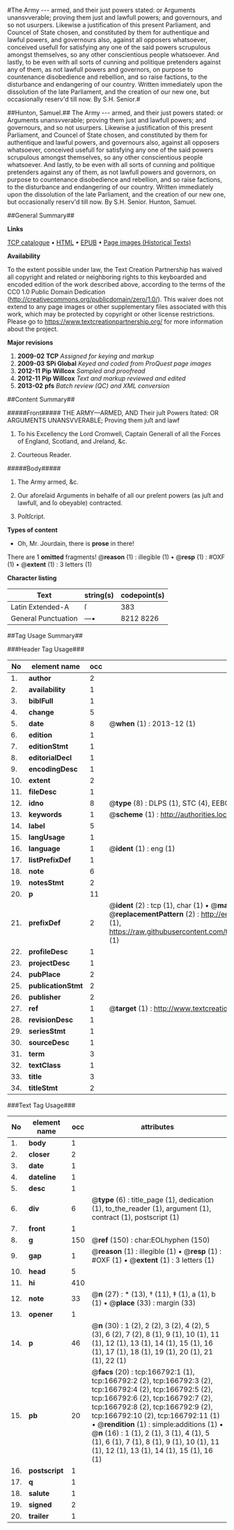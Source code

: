 #The Army --- armed, and their just powers stated: or Arguments unansvverable; proving them just and lawfull powers; and governours, and so not usurpers. Likewise a justification of this present Parliament, and Councel of State chosen, and constituted by them for authentique and lawful powers, and governours also, against all opposers whatsoever, conceived usefull for satisfying any one of the said powers scrupulous amongst themselves, so any other conscientious people whatsoever. And lastly, to be even with all sorts of cunning and politique pretenders against any of them, as not lawfull powers and governors, on purpose to countenance disobedience and rebellion, and so raise factions, to the disturbance and endangering of our country. Written immediately upon the dissolution of the late Parliament, and the creation of our new one, but occasionally reserv'd till now. By S.H. Senior.#

##Hunton, Samuel.##
The Army --- armed, and their just powers stated: or Arguments unansvverable; proving them just and lawfull powers; and governours, and so not usurpers. Likewise a justification of this present Parliament, and Councel of State chosen, and constituted by them for authentique and lawful powers, and governours also, against all opposers whatsoever, conceived usefull for satisfying any one of the said powers scrupulous amongst themselves, so any other conscientious people whatsoever. And lastly, to be even with all sorts of cunning and politique pretenders against any of them, as not lawfull powers and governors, on purpose to countenance disobedience and rebellion, and so raise factions, to the disturbance and endangering of our country. Written immediately upon the dissolution of the late Parliament, and the creation of our new one, but occasionally reserv'd till now. By S.H. Senior.
Hunton, Samuel.

##General Summary##

**Links**

[TCP catalogue](http://www.ota.ox.ac.uk/tcp/)  • 
[HTML](http://tei.it.ox.ac.uk/tcp/Texts-HTML/free/A86/A86920.html)  • 
[EPUB](http://tei.it.ox.ac.uk/tcp/Texts-EPUB/free/A86/A86920.epub) • 
[Page images (Historical Texts)](https://historicaltexts.jisc.ac.uk/eebo-99862736e)

**Availability**

To the extent possible under law, the Text Creation Partnership has waived all copyright and related or neighboring rights to this keyboarded and encoded edition of the work described above, according to the terms of the CC0 1.0 Public Domain Dedication (http://creativecommons.org/publicdomain/zero/1.0/). This waiver does not extend to any page images or other supplementary files associated with this work, which may be protected by copyright or other license restrictions. Please go to https://www.textcreationpartnership.org/ for more information about the project.

**Major revisions**

1. __2009-02__ __TCP__ *Assigned for keying and markup*
1. __2009-03__ __SPi Global__ *Keyed and coded from ProQuest page images*
1. __2012-11__ __Pip Willcox__ *Sampled and proofread*
1. __2012-11__ __Pip Willcox__ *Text and markup reviewed and edited*
1. __2013-02__ __pfs__ *Batch review (QC) and XML conversion*

##Content Summary##

#####Front#####
THE ARMY—ARMED, AND Their juſt Powers ſtated: OR ARGUMENTS UNANSVVERABLE; Proving them juſt and lawf
1. To his Excellency the Lord Cromwell, Captain Generall of all the Forces of England, Scotland, and Jreland, &c.

1. Courteous Reader.

#####Body#####

1. The Army armed, &c.

1. Our aforeſaid Arguments in behalfe of all our preſent powers (as juſt and lawfull, and ſo obeyable) contracted.

1. Poſtſcript.

**Types of content**

  * Oh, Mr. Jourdain, there is **prose** in there!

There are 1 **omitted** fragments! 
 @__reason__ (1) : illegible (1)  •  @__resp__ (1) : #OXF (1)  •  @__extent__ (1) : 3 letters (1)

**Character listing**


|Text|string(s)|codepoint(s)|
|---|---|---|
|Latin Extended-A|ſ|383|
|General Punctuation|—•|8212 8226|

##Tag Usage Summary##

###Header Tag Usage###

|No|element name|occ|attributes|
|---|---|---|---|
|1.|__author__|2||
|2.|__availability__|1||
|3.|__biblFull__|1||
|4.|__change__|5||
|5.|__date__|8| @__when__ (1) : 2013-12 (1)|
|6.|__edition__|1||
|7.|__editionStmt__|1||
|8.|__editorialDecl__|1||
|9.|__encodingDesc__|1||
|10.|__extent__|2||
|11.|__fileDesc__|1||
|12.|__idno__|8| @__type__ (8) : DLPS (1), STC (4), EEBO-CITATION (1), PROQUEST (1), VID (1)|
|13.|__keywords__|1| @__scheme__ (1) : http://authorities.loc.gov/ (1)|
|14.|__label__|5||
|15.|__langUsage__|1||
|16.|__language__|1| @__ident__ (1) : eng (1)|
|17.|__listPrefixDef__|1||
|18.|__note__|6||
|19.|__notesStmt__|2||
|20.|__p__|11||
|21.|__prefixDef__|2| @__ident__ (2) : tcp (1), char (1)  •  @__matchPattern__ (2) : ([0-9\-]+):([0-9IVX]+) (1), (.+) (1)  •  @__replacementPattern__ (2) : http://eebo.chadwyck.com/downloadtiff?vid=$1&page=$2 (1), https://raw.githubusercontent.com/textcreationpartnership/Texts/master/tcpchars.xml#$1 (1)|
|22.|__profileDesc__|1||
|23.|__projectDesc__|1||
|24.|__pubPlace__|2||
|25.|__publicationStmt__|2||
|26.|__publisher__|2||
|27.|__ref__|1| @__target__ (1) : http://www.textcreationpartnership.org/docs/. (1)|
|28.|__revisionDesc__|1||
|29.|__seriesStmt__|1||
|30.|__sourceDesc__|1||
|31.|__term__|3||
|32.|__textClass__|1||
|33.|__title__|3||
|34.|__titleStmt__|2||


###Text Tag Usage###

|No|element name|occ|attributes|
|---|---|---|---|
|1.|__body__|1||
|2.|__closer__|2||
|3.|__date__|1||
|4.|__dateline__|1||
|5.|__desc__|1||
|6.|__div__|6| @__type__ (6) : title_page (1), dedication (1), to_the_reader (1), argument (1), contract (1), postscript (1)|
|7.|__front__|1||
|8.|__g__|150| @__ref__ (150) : char:EOLhyphen (150)|
|9.|__gap__|1| @__reason__ (1) : illegible (1)  •  @__resp__ (1) : #OXF (1)  •  @__extent__ (1) : 3 letters (1)|
|10.|__head__|5||
|11.|__hi__|410||
|12.|__note__|33| @__n__ (27) : * (13), † (11), ‡ (1), a (1), b (1)  •  @__place__ (33) : margin (33)|
|13.|__opener__|1||
|14.|__p__|46| @__n__ (30) : 1 (2), 2 (2), 3 (2), 4 (2), 5 (3), 6 (2), 7 (2), 8 (1), 9 (1), 10 (1), 11 (1), 12 (1), 13 (1), 14 (1), 15 (1), 16 (1), 17 (1), 18 (1), 19 (1), 20 (1), 21 (1), 22 (1)|
|15.|__pb__|20| @__facs__ (20) : tcp:166792:1 (1), tcp:166792:2 (2), tcp:166792:3 (2), tcp:166792:4 (2), tcp:166792:5 (2), tcp:166792:6 (2), tcp:166792:7 (2), tcp:166792:8 (2), tcp:166792:9 (2), tcp:166792:10 (2), tcp:166792:11 (1)  •  @__rendition__ (1) : simple:additions (1)  •  @__n__ (16) : 1 (1), 2 (1), 3 (1), 4 (1), 5 (1), 6 (1), 7 (1), 8 (1), 9 (1), 10 (1), 11 (1), 12 (1), 13 (1), 14 (1), 15 (1), 16 (1)|
|16.|__postscript__|1||
|17.|__q__|1||
|18.|__salute__|1||
|19.|__signed__|2||
|20.|__trailer__|1||
